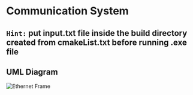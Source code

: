 # Communication System

## ```Hint:``` put input.txt file inside the build directory created from cmakeList.txt before running .exe file
## UML Diagram
![Ethernet Frame](https://user-images.githubusercontent.com/82238829/191929114-701cd1fc-0fa2-4b6f-a28c-08f67115b4e8.png)
